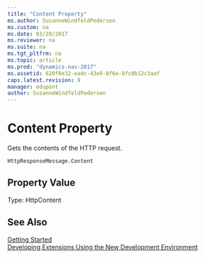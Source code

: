 ```yaml
---
title: "Content Property"
ms.author: SusanneWindfeldPedersen
ms.custom: na
ms.date: 03/28/2017
ms.reviewer: na
ms.suite: na
ms.tgt_pltfrm: na
ms.topic: article
ms.prod: "dynamics-nav-2017"
ms.assetid: 620f0e32-eadc-43e9-8f6e-8fc0b12c3aaf
caps.latest.revision: 9
manager: edupont
author: SusanneWindfeldPedersen
---
```


# Content Property
Gets the contents of the HTTP request.

```
HttpResponseMessage.Content
```

## Property Value
Type: HttpContent

## See Also
[Getting Started](devenv-get-started.md)  
[Developing Extensions Using the New Development Environment](devenv-dev-overview.md)